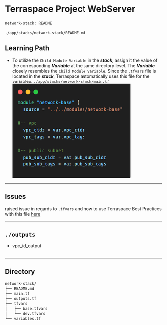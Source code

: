 # Terraspace Project WebServer
`network-stack: README`

`./app/stacks/network-stack/README.md`

## Learning Path
- To utilize the `Child Module Variable` in the ***stack***, assign it the value of the corresponding ***Variable*** at the same directory level. The ***Variable*** closely resembles the `Child Module Variable`. Since the `.tfvars` file is located in the ***stack***, Terraspace automatically uses this file for the variables.
`./app/stacks/network-stack/main.tf`
![image of above comment](./../../../img/code-snap-terraspace-webserver.png)

-----

## Issues

raised issue in regards to `.tfvars` and how to use Terraspace Best Practices with this file [here](https://github.com/miGenjutsu/terraspace-webserver/issues/12) 


----

## `./outputs`
- vpc_id_output
<br></br>
----
## Directory
```
network-stack/
├── README.md
├── main.tf
├── outputs.tf
├── tfvars
│   ├── base.tfvars
│   └── dev.tfvars
└── variables.tf
```